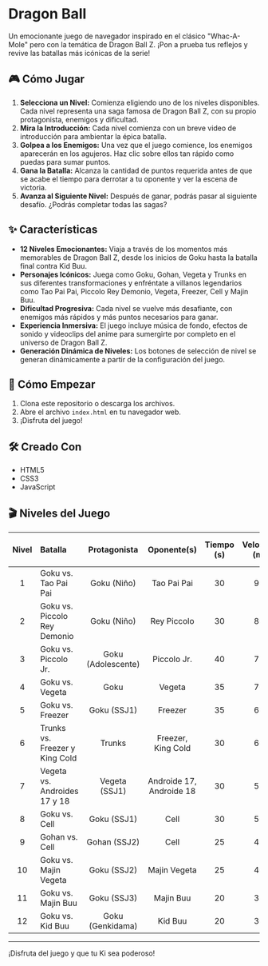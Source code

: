 # Dragon Ball

Un emocionante juego de navegador inspirado en el clásico "Whac-A-Mole" pero con la temática de Dragon Ball Z. ¡Pon a prueba tus reflejos y revive las batallas más icónicas de la serie!


## 🎮 Cómo Jugar

1.  **Selecciona un Nivel:** Comienza eligiendo uno de los niveles disponibles. Cada nivel representa una saga famosa de Dragon Ball Z, con su propio protagonista, enemigos y dificultad.
2.  **Mira la Introducción:** Cada nivel comienza con un breve video de introducción para ambientar la épica batalla.
3.  **Golpea a los Enemigos:** Una vez que el juego comience, los enemigos aparecerán en los agujeros. Haz clic sobre ellos tan rápido como puedas para sumar puntos.
4.  **Gana la Batalla:** Alcanza la cantidad de puntos requerida antes de que se acabe el tiempo para derrotar a tu oponente y ver la escena de victoria.
5.  **Avanza al Siguiente Nivel:** Después de ganar, podrás pasar al siguiente desafío. ¿Podrás completar todas las sagas?

## ✨ Características

* **12 Niveles Emocionantes:** Viaja a través de los momentos más memorables de Dragon Ball Z, desde los inicios de Goku hasta la batalla final contra Kid Buu.
* **Personajes Icónicos:** Juega como Goku, Gohan, Vegeta y Trunks en sus diferentes transformaciones y enfréntate a villanos legendarios como Tao Pai Pai, Piccolo Rey Demonio, Vegeta, Freezer, Cell y Majin Buu.
* **Dificultad Progresiva:** Cada nivel se vuelve más desafiante, con enemigos más rápidos y más puntos necesarios para ganar.
* **Experiencia Inmersiva:** El juego incluye música de fondo, efectos de sonido y videoclips del anime para sumergirte por completo en el universo de Dragon Ball Z.
* **Generación Dinámica de Niveles:** Los botones de selección de nivel se generan dinámicamente a partir de la configuración del juego.

## 🚀 Cómo Empezar

1.  Clona este repositorio o descarga los archivos.
2.  Abre el archivo `index.html` en tu navegador web.
3.  ¡Disfruta del juego!

## 🛠️ Creado Con

* HTML5
* CSS3
* JavaScript

## 🎬 Niveles del Juego

| Nivel | Batalla | Protagonista | Oponente(s) | Tiempo (s) | Velocidad (ms) | Puntos para Ganar |
| :---: | :--- | :---: | :---: | :---: | :---: | :---: |
| 1 | Goku vs. Tao Pai Pai | Goku (Niño) | Tao Pai Pai | 30 | 900 | 10 |
| 2 | Goku vs. Piccolo Rey Demonio | Goku (Niño) | Rey Piccolo | 30 | 800 | 10 |
| 3 | Goku vs. Piccolo Jr. | Goku (Adolescente) | Piccolo Jr. | 40 | 750 | 10 |
| 4 | Goku vs. Vegeta | Goku | Vegeta | 35 | 700 | 5 |
| 5 | Goku vs. Freezer | Goku (SSJ1) | Freezer | 35 | 650 | 2 |
| 6 | Trunks vs. Freezer y King Cold | Trunks | Freezer, King Cold | 30 | 600 | 1 |
| 7 | Vegeta vs. Androides 17 y 18 | Vegeta (SSJ1) | Androide 17, Androide 18 | 30 | 550 | 50 |
| 8 | Goku vs. Cell | Goku (SSJ1) | Cell | 30 | 500 | 55 |
| 9 | Gohan vs. Cell | Gohan (SSJ2) | Cell | 25 | 450 | 60 |
| 10 | Goku vs. Majin Vegeta | Goku (SSJ2) | Majin Vegeta | 25 | 400 | 65 |
| 11 | Goku vs. Majin Buu | Goku (SSJ3) | Majin Buu | 20 | 350 | 70 |
| 12 | Goku vs. Kid Buu | Goku (Genkidama) | Kid Buu | 20 | 300 | 75 |

---

¡Disfruta del juego y que tu Ki sea poderoso!
